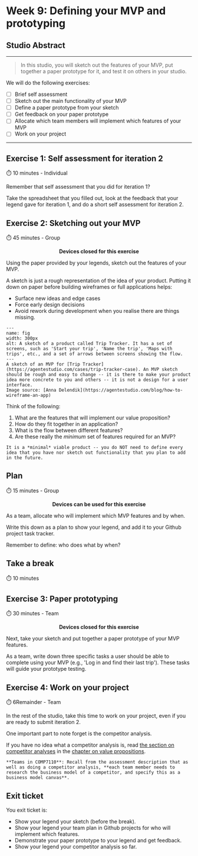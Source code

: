 # Week 9: Defining your MVP and prototyping

## Studio Abstract
---

> In this studio, you will sketch out the features of your MVP, put together a paper prototype for it, and test it on others in your studio.

We will do the following  exercises:

- [ ]  Brief self assessment
- [ ]  Sketch out the main functionality of your MVP
- [ ]  Define a paper prototype from your sketch
- [ ]  Get feedback on your paper prototype
- [ ]  Allocate which team members will implement which features of your MVP
- [ ]  Work on your project
---


## Exercise 1: Self assessment for iteration 2

⏱️ 10 minutes - Individual


Remember that self assessment that you did for iteration 1?

Take the spreadsheet that you filled out, look at the feedback that your legend gave for iteration 1, and do a short self assessment for iteration 2.

## Exercise 2: Sketching out your MVP

⏱️ 45 minutes - Group

<p style="text-align:center; font-weight:bold;"> Devices closed for this exercise </p> 

Using the paper provided by your legends, sketch out the features of your MVP. 

A sketch is just  a rough representation of the idea of your product. Putting it down on paper before building wireframes or full applications helps:
* Surface new ideas and edge cases
* Force early design decisions
* Avoid rework during development when you realise there are things missing.


```{figure} ./figs/sketch_of_MVP.jpg
---
name: fig
width: 300px
alt: A sketch of a product called Trip Tracker. It has a set of screens, such as 'Start your trip', 'Name the trip', 'Maps with trips', etc., and a set of arrows between screens showing the flow.
---
A sketch of an MVP for [Trip Tracker](https://agentestudio.com/cases/trip-tracker-case). An MVP sketch should be rough and easy to change -- it is there to make your product idea more concrete to you and others -- it is not a design for a user interface. 
Image source: [Anna Delendik](https://agentestudio.com/blog/how-to-wireframe-an-app) 
```


Think of the following:
1. What are the features that will implement our value proposition?
2. How do they fit together in an application?
3. What is the flow between different features?
4. Are these really the *minimum* set of features required for an MVP?

```{note}
It is a *minimal* viable product -- you do NOT need to define every idea that you have nor sketch out functionality that you plan to add in the future.
```


## Plan

⏱️ 15 minutes - Group

<p style="text-align:center; font-weight:bold;"> Devices can be used for this exercise </p> 

As a team, allocate who will implement which MVP features and by when. 

Write this down as a plan to show your legend, and add it to your Github project task tracker.

Remember to define: who does what by when?


## Take a break

⏱️ 10 minutes

## Exercise 3: Paper prototyping

⏱️ 30 minutes - Team

<p style="text-align:center; font-weight:bold;"> Devices closed for this exercise </p> 

Next, take your sketch and put together a paper prototype of your MVP features.

As a team, write down three specific tasks a user should be able to complete using your MVP (e.g., 'Log in and find their last trip'). These tasks will guide your prototype testing.



## Exercise 4: Work on your project

⏱️ 6Remainder - Team

In the rest of the studio, take this time to work on your project, even if you are ready to submit iteration 2.

One important part to note forget is the competitor analysis. 

If you have no idea what a competitor analysis is, read [the section on competitor analyses](sec:value_proposition_canvas:competitor_analyses) in the [chapter on value propositions](sec:value_proposition_canvas).


```{note}
**Teams in COMP7110**: Recall from the assessment description that as well as doing a competitor analysis, **each team member needs to research the business model of a competitor, and specify this as a business model canvas**.
```



## Exit ticket

You exit ticket is:
*  Show your legend your sketch (before the break).
*  Show your legend your team plan in Github projects for who will implement which features.
*  Demonstrate your paper prototype to your legend and get feedback.
*  Show your legend your competitor analysis so far.
